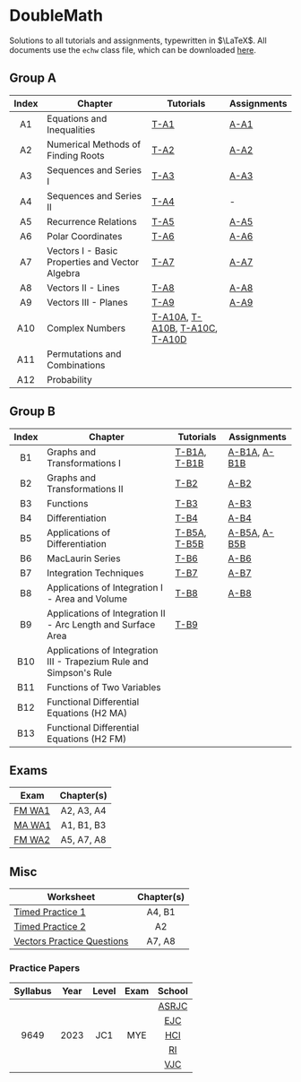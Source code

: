 # DoubleMath

Solutions to all tutorials and assignments, typewritten in $\LaTeX$. All documents use the `echw` class file, which can be downloaded [here](https://github.com/asdia0/echw).

## Group A
| Index | Chapter | Tutorials | Assignments |
| :---: | ------- | --------- | ----------- |
| A1 | Equations and Inequalities | [T-A1](/Group%20A/Chapter%20A1/Tutorial%20A1/Tutorial%20A1.pdf) | [A-A1](/Group%20A/Chapter%20A1/Assignment%20A1/Assignment%20A1.pdf) |
| A2 | Numerical Methods of Finding Roots | [T-A2](/Group%20A/Chapter%20A2/Tutorial%20A2/Tutorial%20A2.pdf) | [A-A2](/Group%20A/Chapter%20A2/Assignment%20A2/Assignment%20A2.pdf) |
| A3 | Sequences and Series I | [T-A3](/Group%20A/Chapter%20A3/Tutorial%20A3/Tutorial%20A3.pdf) | [A-A3](/Group%20A/Chapter%20A3/Assignment%20A3/Assignment%20A3.pdf) |
| A4 | Sequences and Series II | [T-A4](/Group%20A/Chapter%20A4/Tutorial%20A4/Tutorial%20A4.pdf) | - |
| A5 | Recurrence Relations | [T-A5](/Group%20A/Chapter%20A5/Tutorial%20A5/Tutorial%20A5.pdf) | [A-A5](/Group%20A/Chapter%20A5/Assignment%20A5/Assignment%20A5.pdf) | 
| A6 | Polar Coordinates | [T-A6](/Group%20A/Chapter%20A6/Tutorial%20A6/Tutorial%20A6.pdf) | [A-A6](/Group%20A/Chapter%20A6/Assignment%20A6/Assignment%20A6.pdf) |
| A7 | Vectors I - Basic Properties and Vector Algebra | [T-A7](/Group%20A/Chapter%20A7/Tutorial%20A7/Tutorial%20A7.pdf) | [A-A7](/Group%20A/Chapter%20A7/Assignment%20A7/Assignment%20A7.pdf) |
| A8 | Vectors II - Lines | [T-A8](/Group%20A/Chapter%20A8/Tutorial%20A8/Tutorial%20A8.pdf) | [A-A8](/Group%20A/Chapter%20A8/Assignment%20A8/Assignment%20A8.pdf) |
| A9 | Vectors III - Planes | [T-A9](/Group%20A/Chapter%20A9/Tutorial%20A9/Tutorial%20A9.pdf) | [A-A9](/Group%20A/Chapter%20A9/Assignment%20A9/Assignment%20A9.pdf) |
| A10 | Complex Numbers | [T-A10A](/Group%20A/Chapter%20A10/Tutorial%20A10A/Tutorial%20A10A.pdf), [T-A10B](/Group%20A/Chapter%20A10/Tutorial%20A10B/Tutorial%20A10B.pdf), [T-A10C](//Group%20A/Chapter%20A10/Tutorial%20A10C/Tutorial%20A10C.pdf), [T-A10D](/Group%20A/Chapter%20A10/Tutorial%20A10D/Tutorial%20A10D.pdf) | |
| A11 | Permutations and Combinations | | |
| A12 | Probability | | |

## Group B
| Index | Chapter | Tutorials | Assignments |
| :---: | ------- | --------- | ----------- |
| B1 | Graphs and Transformations I | [T-B1A](/Group%20B/Chapter%20B1/Tutorial%20B1A/Tutorial%20B1A.pdf), [T-B1B](/Group%20B/Chapter%20B1/Tutorial%20B1B/Tutorial%20B1B.pdf) | [A-B1A](/Group%20B/Chapter%20B1/Assignment%20B1A/Assignment%20B1A.pdf), [A-B1B](/Group%20B/Chapter%20B1/Assignment%20B1B/Assignment%20B1B.pdf) |
| B2 | Graphs and Transformations II | [T-B2](/Group%20B/Chapter%20B2/Tutorial%20B2/Tutorial%20B2.pdf) | [A-B2](/Group%20B/Chapter%20B2/Assignment%20B2/Assignment%20B2.pdf) |
| B3 | Functions | [T-B3](/Group%20B/Chapter%20B3/Tutorial%20B3/Tutorial%20B3.pdf) | [A-B3](/Group%20B/Chapter%20B3/Assignment%20B3/Assignment%20B3.pdf) |
| B4 | Differentiation | [T-B4](/Group%20B/Chapter%20B4/Tutorial%20B4/Tutorial%20B4.pdf) | [A-B4](/Group%20B/Chapter%20B4/Assignment%20B4/Assignment%20B4.pdf) |
| B5 | Applications of Differentiation | [T-B5A](/Group%20B/Chapter%20B5/Tutorial%20B5A/Tutorial%20B5A.pdf), [T-B5B](/Group%20B/Chapter%20B5/Tutorial%20B5B/Tutorial%20B5B.pdf) | [A-B5A](/Group%20B/Chapter%20B5/Assignment%20B5A/Assignment%20B5A.pdf), [A-B5B](/Group%20B/Chapter%20B5/Assignment%20B5B/Assignment%20B5B.pdf) |
| B6 | MacLaurin Series | [T-B6](/Group%20B/Chapter%20B6/Tutorial%20B6/Tutorial%20B6.pdf) | [A-B6](/Group%20B/Chapter%20B6/Assignment%20B6/Assignment%20B6.pdf) |
| B7 | Integration Techniques | [T-B7](/Group%20B/Chapter%20B7/Tutorial%20B7/Tutorial%20B7.pdf) | [A-B7](/Group%20B/Chapter%20B7/Assignment%20B7/Assignment%20B7.pdf) |
| B8 | Applications of Integration I - Area and Volume | [T-B8](/Group%20B/Chapter%20B8/Tutorial%20B8/Tutorial%20B8.pdf) | [A-B8](/Group%20B/Chapter%20B8/Assignment%20B8/Assignment%20B8.pdf) |
| B9 | Applications of Integration II - Arc Length and Surface Area| [T-B9](/Group%20B/Chapter%20B9/Tutorial%20B9/Tutorial%20B9.pdf) | |
| B10 | Applications of Integration III - Trapezium Rule and Simpson's Rule | | |
| B11 | Functions of Two Variables | | |
| B12 | Functional Differential Equations (H2 MA) | | |
| B13 | Functional Differential Equations (H2 FM) | | |

## Exams

| Exam | Chapter(s) |
| ---- | :--------: |
| [FM WA1](/Exams/FM%20WA1/FM%20WA1.pdf) | A2, A3, A4 | 
| [MA WA1](/Exams/MA%20WA1/MA%20WA1.pdf) | A1, B1, B3 |
| [FM WA2](/Exams/FM%20WA2/FM%20WA2.pdf) | A5, A7, A8 |

## Misc

| Worksheet | Chapter(s) |
| --------- | :--------: |
| [Timed Practice 1](/Misc/Timed%20Practice%201/Timed%20Practice%201.pdf) | A4, B1 |
| [Timed Practice 2](/Misc/Timed%20Practice%202/Timed%20Practice%202.pdf) | A2 |
| [Vectors Practice Questions](/Misc/Vectors%20Practice%20Questions/Vectors%20Practice%20Questions.pdf) | A7, A8 |


### Practice Papers

<table style="text-align: center; vertical-align: middle;">
    <thead>
        <tr>
            <th>Syllabus</th>
            <th>Year</th>
            <th>Level</th>
            <th>Exam</th>
            <th>School</th>
        </tr>
    </thead>
    <tbody>
        <tr>
            <td rowspan=5>9649</td>
            <td rowspan=5>2023</td>
            <td rowspan=5>JC1</td>
            <td rowspan=5>MYE</td>
            <td><a href="/Misc/ASRJC%209649%202023%20JC1%20MYE/ASRJC%209649%202023%20JC1%20MYE.pdf">ASRJC</a></td>
        </tr>
        <tr>
            <td><a href="/Misc/EJC%209649%202023%20JC1%20MYE/EJC%209649%202023%20JC1%20MYE.pdf">EJC</a></td>
        </tr>
        <tr>
            <td><a href="/Misc/HCI%209649%202023%20JC1%20MYE/HCI%209649%202023%20JC1%20MYE.pdf">HCI</a></td>
        </tr>
        <tr>
            <td><a href="/Misc/RI%209649%202023%20JC1%20MYE/RI%209649%202023%20JC1%20MYE.pdf">RI</a></td>
        </tr>
        <tr>
            <td><a href="/Misc/VJC%209649%202023%20JC1%20MYE/VJC%209649%202023%20JC1%20MYE.pdf">VJC</a></td>
        </tr>
    </tbody>
</table>
